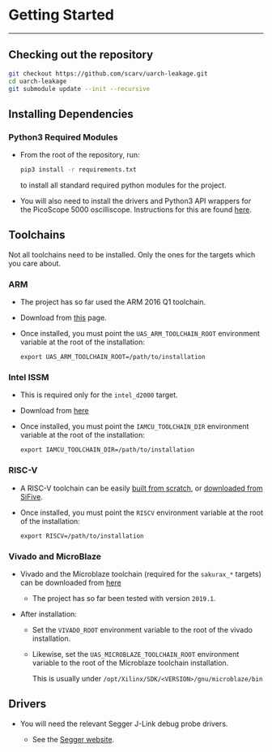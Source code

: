 
# Getting Started

---

## Checking out the repository

```sh
git checkout https://github.com/scarv/uarch-leakage.git
cd uarch-leakage
git submodule update --init --recursive
```

## Installing Dependencies

### Python3 Required Modules

- From the root of the repository, run:

  ```sh
  pip3 install -r requirements.txt
  ```
  
  to install all standard required python modules for the project.


- You will also need to install the drivers and Python3 API wrappers
  for the PicoScope 5000 oscilliscope.
  Instructions for this are found
  [here](https://github.com/picotech/picosdk-python-wrappers).


## Toolchains

Not all toolchains need to be installed.
Only the ones for the targets which you care about.

### ARM

- The project has so far used the ARM 2016 Q1 toolchain.

- Download from
  [this](https://developer.arm.com/tools-and-software/open-source-software/developer-tools/gnu-toolchain/gnu-rm/downloads/5-2016-q1-update)
  page.

- Once installed, you must point the `UAS_ARM_TOOLCHAIN_ROOT`
  environment variable at the root of the installation:

  ```
  export UAS_ARM_TOOLCHAIN_ROOT=/path/to/installation
  ```

### Intel ISSM

- This is required only for the `intel_d2000` target.

- Download from [here](https://software.intel.com/en-us/articles/issm-toolchain-only-download)

- Once installed, you must point the `IAMCU_TOOLCHAIN_DIR`
  environment variable at the root of the installation:

  ```
  export IAMCU_TOOLCHAIN_DIR=/path/to/installation
  ```

### RISC-V

- A RISC-V toolchain can be easily 
  [built from scratch](https://github.com/riscv/riscv-gnu-toolchain),
  or
  [downloaded from SiFive](https://www.sifive.com/boards).

- Once installed, you must point the `RISCV`
  environment variable at the root of the installation:

  ```
  export RISCV=/path/to/installation
  ```

### Vivado and MicroBlaze

- Vivado and the Microblaze toolchain (required for the `sakurax_*` targets)
  can be downloaded from
  [here](https://www.xilinx.com/products/design-tools/vivado.html)

  - The project has so far been tested with version `2019.1`.

- After installation:

  - Set the `VIVADO_ROOT` environment variable to the root of the vivado
    installation.

  - Likewise, set the `UAS_MICROBLAZE_TOOLCHAIN_ROOT` environment
    variable to the root of the Microblaze toolchain installation.

    This is usually under `/opt/Xilinx/SDK/<VERSION>/gnu/microblaze/bin`


## Drivers

- You will need the relevant Segger J-Link debug probe drivers.

  - See the [Segger website](https://www.segger.com/downloads/jlink/#J-LinkSoftwareAndDocumentationPack).

